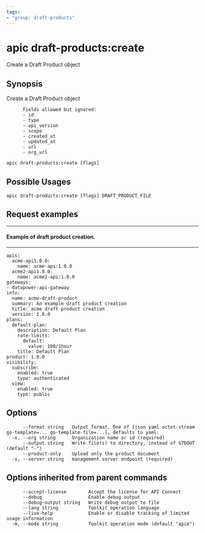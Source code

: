 ```yaml
---
tags:
- "group: draft-products"
---
```

# apic draft-products:create

Create a Draft Product object

## Synopsis

Create a Draft Product object
          
          Fields allowed but ignored:
          - id
          - type
          - api_version
          - scope
          - created_at
          - updated_at
          - url
          - org_url

```
apic draft-products:create [flags]
```

## Possible Usages

```
apic draft-products:create [flags] DRAFT_PRODUCT_FILE
```

## Request examples

---------------------------------------
#### Example of draft product creation.
---------------------------------------

```
apis:
  acme-api1.0.0:
    name: acme-api:1.0.0
  acme2-api1.0.0:
    name: acme2-api:1.0.0
gateways:
- datapower-api-gateway
info:
  name: acme-draft-product
  summary: An example draft product creation
  title: acme draft product creation
  version: 1.0.0
plans:
  default-plan:
    description: Default Plan
    rate-limits:
      default:
        value: 100/1hour
    title: Default Plan
product: 1.0.0
visibility:
  subscribe:
    enabled: true
    type: authenticated
  view:
    enabled: true
    type: public
```

## Options

```
      --format string   Output format. One of [json yaml octet-stream go-template=... go-template-file=...], defaults to yaml.
  -o, --org string      Organization name or id (required)
      --output string   Write file(s) to directory, instead of STDOUT (default "-")
      --product-only    Upload only the product document
  -s, --server string   management server endpoint (required)
```

## Options inherited from parent commands

```
      --accept-license        Accept the license for API Connect
      --debug                 Enable debug output
      --debug-output string   Write debug output to file
      --lang string           Toolkit operation language
      --live-help             Enable or disable tracking of limited usage information
  -m, --mode string           Toolkit operation mode (default "apim")
```
